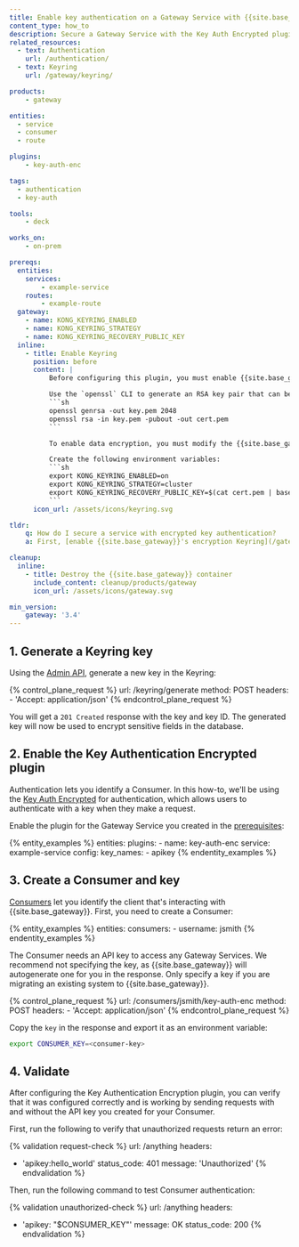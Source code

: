 ```yaml
---
title: Enable key authentication on a Gateway Service with {{site.base_gateway}}
content_type: how_to
description: Secure a Gateway Service with the Key Auth Encrypted plugin.
related_resources:
  - text: Authentication
    url: /authentication/
  - text: Keyring
    url: /gateway/keyring/

products:
    - gateway

entities: 
  - service
  - consumer
  - route

plugins:
    - key-auth-enc

tags:
  - authentication
  - key-auth

tools:
    - deck

works_on:
    - on-prem

prereqs:
  entities:
    services:
        - example-service
    routes:
        - example-route
  gateway:
    - name: KONG_KEYRING_ENABLED
    - name: KONG_KEYRING_STRATEGY
    - name: KONG_KEYRING_RECOVERY_PUBLIC_KEY
  inline: 
    - title: Enable Keyring
      position: before
      content: |
          Before configuring this plugin, you must enable {{site.base_gateway}}'s encryption [Keyring](/gateway/keyring).

          Use the `openssl` CLI to generate an RSA key pair that can be used to export and recover Keyring material:
          ```sh
          openssl genrsa -out key.pem 2048
          openssl rsa -in key.pem -pubout -out cert.pem
          ```

          To enable data encryption, you must modify the {{site.base_gateway}} configuration.

          Create the following environment variables:
          ```sh
          export KONG_KEYRING_ENABLED=on
          export KONG_KEYRING_STRATEGY=cluster
          export KONG_KEYRING_RECOVERY_PUBLIC_KEY=$(cat cert.pem | base64)
          ```
      icon_url: /assets/icons/keyring.svg

tldr:
    q: How do I secure a service with encrypted key authentication?
    a: First, [enable {{site.base_gateway}}'s encryption Keyring](/gateway/keyring/#enable-keyring). Then enable the [Key Authentication Encrypted](/plugins/key-auth-enc/) plugin on the [Gateway Service](/gateway/entities/service/). This plugin will require all requests made to this Service to have a valid API key.

cleanup:
  inline:
    - title: Destroy the {{site.base_gateway}} container
      include_content: cleanup/products/gateway
      icon_url: /assets/icons/gateway.svg

min_version:
    gateway: '3.4'
---
```


## 1. Generate a Keyring key

Using the [Admin API](/api/gateway/admin-ee/#/operations/post-keyring-generate), generate a new key in the Keyring:

<!--vale off-->
{% control_plane_request %}
  url: /keyring/generate
  method: POST
  headers:
      - 'Accept: application/json'
{% endcontrol_plane_request %}
<!--vale on-->

You will get a `201 Created` response with the key and key ID. The generated key will now be used to encrypt sensitive fields in the database.

## 2. Enable the Key Authentication Encrypted plugin

Authentication lets you identify a Consumer. In this how-to, we'll be using the [Key Auth Encrypted](/plugins/key-auth-enc/) for authentication, which allows users to authenticate with a key when they make a request.

Enable the plugin for the Gateway Service you created in the [prerequisites](#pre-configured-entities):

<!--vale off-->
{% entity_examples %}
entities:
  plugins:
    - name: key-auth-enc
      service: example-service
      config:
        key_names:
        - apikey
{% endentity_examples %}
<!--vale on-->

## 3. Create a Consumer and key

[Consumers](/gateway/entities/consumer/) let you identify the client that's interacting with {{site.base_gateway}}. First, you need to create a Consumer:

<!--vale off-->
{% entity_examples %}
entities:
  consumers:
    - username: jsmith
{% endentity_examples %}
<!--vale on-->

The Consumer needs an API key to access any Gateway Services. We recommend not specifying the key, as {{site.base_gateway}} will autogenerate one for you in the response. Only specify a key if you are migrating an existing system to {{site.base_gateway}}.

<!--vale off-->
{% control_plane_request %}
  url: /consumers/jsmith/key-auth-enc
  method: POST
  headers:
      - 'Accept: application/json'
{% endcontrol_plane_request %}
<!--vale on-->

Copy the `key` in the response and export it as an environment variable:

```bash
export CONSUMER_KEY=<consumer-key>
```

## 4. Validate

After configuring the Key Authentication Encryption plugin, you can verify that it was configured correctly and is working by sending requests with and without the API key you created for your Consumer.

First, run the following to verify that unauthorized requests return an error:

<!--vale off-->
{% validation request-check %}
url: /anything
headers:
  - 'apikey:hello_world'
status_code: 401
message: 'Unauthorized'
{% endvalidation %}
<!--vale on-->

Then, run the following command to test Consumer authentication:

<!--vale off-->
{% validation unauthorized-check %}
url: /anything
headers:
  - 'apikey: "$CONSUMER_KEY"'
message: OK
status_code: 200
{% endvalidation %}
<!--vale on-->


